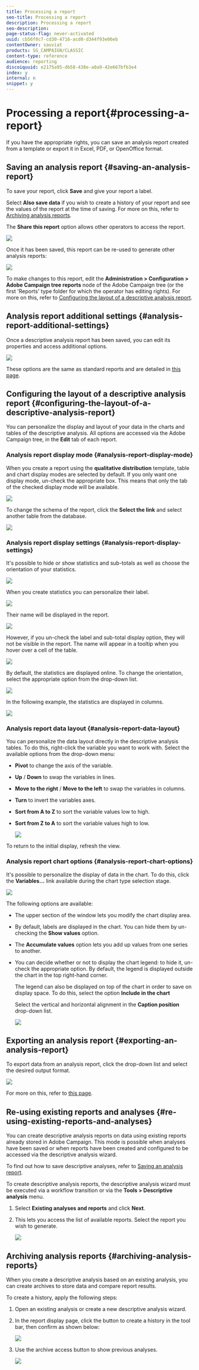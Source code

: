 ```yaml
---
title: Processing a report
seo-title: Processing a report
description: Processing a report
seo-description: 
page-status-flag: never-activated
uuid: cb56f0c7-cd30-4716-acd0-d344f93e06eb
contentOwner: sauviat
products: SG_CAMPAIGN/CLASSIC
content-type: reference
audience: reporting
discoiquuid: e2175a95-db58-438e-a0a9-42e667bfb3e4
index: y
internal: n
snippet: y
---
```


# Processing a report{#processing-a-report}

If you have the appropriate rights, you can save an analysis report created from a template or export it in Excel, PDF, or OpenOffice format.

## Saving an analysis report {#saving-an-analysis-report}

To save your report, click **Save** and give your report a label.

Select **Also save data** if you wish to create a history of your report and see the values of the report at the time of saving. For more on this, refer to [Archiving analysis reports](../../reporting/using/processing-a-report.md#archiving-analysis-reports).

The **Share this report** option allows other operators to access the report.

![](assets/s_ncs_user_report_wizard_010.png)

Once it has been saved, this report can be re-used to generate other analysis reports: 

![](assets/s_ncs_user_report_wizard_08a.png)

To make changes to this report, edit the **Administration > Configuration > Adobe Campaign tree reports** node of the Adobe Campaign tree (or the first 'Reports' type folder for which the operator has editing rights). For more on this, refer to [Configuring the layout of a descriptive analysis report](../../reporting/using/processing-a-report.md#configuring-the-layout-of-a-descriptive-analysis-report).

## Analysis report additional settings {#analysis-report-additional-settings}

Once a descriptive analysis report has been saved, you can edit its properties and access additional options. 

![](assets/s_ncs_user_report_wizard_08b.png)

These options are the same as standard reports and are detailed in [this page](../../reporting/using/properties-of-the-report.md).

## Configuring the layout of a descriptive analysis report {#configuring-the-layout-of-a-descriptive-analysis-report}

You can personalize the display and layout of your data in the charts and tables of the descriptive analysis. All options are accessed via the Adobe Campaign tree, in the **Edit** tab of each report.

### Analysis report display mode {#analysis-report-display-mode}

When you create a report using the **qualitative distribution** template, table and chart display modes are selected by default. If you only want one display mode, un-check the appropriate box. This means that only the tab of the checked display mode will be available.

![](assets/s_ncs_advuser_report_display_01.png)

To change the schema of the report, click the **Select the link** and select another table from the database.

![](assets/s_ncs_advuser_report_display_02.png)

### Analysis report display settings {#analysis-report-display-settings}

It's possible to hide or show statistics and sub-totals as well as choose the orientation of your statistics.

![](assets/s_ncs_advuser_report_display_05.png)

When you create statistics you can personalize their label. 

![](assets/s_ncs_advuser_report_display_06.png)

Their name will be displayed in the report.

![](assets/s_ncs_advuser_report_display_07.png)

However, if you un-check the label and sub-total display option, they will not be visible in the report. The name will appear in a tooltip when you hover over a cell of the table.

![](assets/s_ncs_advuser_report_display_08.png)

By default, the statistics are displayed online. To change the orientation, select the appropriate option from the drop-down list. 

![](assets/s_ncs_advuser_report_wizard_035a.png)

In the following example, the statistics are displayed in columns.

![](assets/s_ncs_advuser_report_wizard_035.png)

### Analysis report data layout {#analysis-report-data-layout}

You can personalize the data layout directly in the descriptive analysis tables. To do this, right-click the variable you want to work with. Select the available options from the drop-down menu:

* **Pivot** to change the axis of the variable.
* **Up** / **Down** to swap the variables in lines.
* **Move to the right** / **Move to the left** to swap the variables in columns.
* **Turn** to invert the variables axes.
* **Sort from A to Z** to sort the variable values low to high.
* **Sort from Z to A** to sort the variable values high to low.

  ![](assets/s_ncs_advuser_report_wizard_016.png)

To return to the initial display, refresh the view.

### Analysis report chart options {#analysis-report-chart-options}

It's possible to personalize the display of data in the chart. To do this, click the **Variables...** link available during the chart type selection stage.

![](assets/s_ncs_advuser_report_wizard_3c.png)

The following options are available:

* The upper section of the window lets you modify the chart display area.
* By default, labels are displayed in the chart. You can hide them by un-checking the **Show values** option.
* The **Accumulate values** option lets you add up values from one series to another. 
* You can decide whether or not to display the chart legend: to hide it, un-check the appropriate option. By default, the legend is displayed outside the chart in the top right-hand corner.

  The legend can also be displayed on top of the chart in order to save on display space. To do this, select the option **Include in the chart**

  Select the vertical and horizontal alignment in the **Caption position** drop-down list.

  ![](assets/s_ncs_advuser_report_wizard_3d.png)

## Exporting an analysis report {#exporting-an-analysis-report}

To export data from an analysis report, click the drop-down list and select the desired output format.

![](assets/s_ncs_user_report_wizard_09.png)

For more on this, refer to [this page](../../reporting/using/actions-on-reports.md).

## Re-using existing reports and analyses {#re-using-existing-reports-and-analyses}

You can create descriptive analysis reports on data using existing reports already stored in Adobe Campaign. This mode is possible when analyses have been saved or when reports have been created and configured to be accessed via the descriptive analysis wizard.

To find out how to save descriptive analyses, refer to [Saving an analysis report](../../reporting/using/processing-a-report.md#saving-an-analysis-report).

To create descriptive analysis reports, the descriptive analysis wizard must be executed via a workflow transition or via the **Tools > Descriptive analysis** menu.

1. Select **Existing analyses and reports** and click **Next**.
1. This lets you access the list of available reports. Select the report you wish to generate.

   ![](assets/s_ncs_user_report_wizard_01.png)

## Archiving analysis reports {#archiving-analysis-reports}

When you create a descriptive analysis based on an existing analysis, you can create archives to store data and compare report results.

To create a history, apply the following steps:

1. Open an existing analysis or create a new descriptive analysis wizard.
1. In the report display page, click the button to create a history in the tool bar, then confirm as shown below:

   ![](assets/reporting_descriptive_historize_icon.png)

1. Use the archive access button to show previous analyses.

   ![](assets/reporting_descriptive_historize_access.png)

